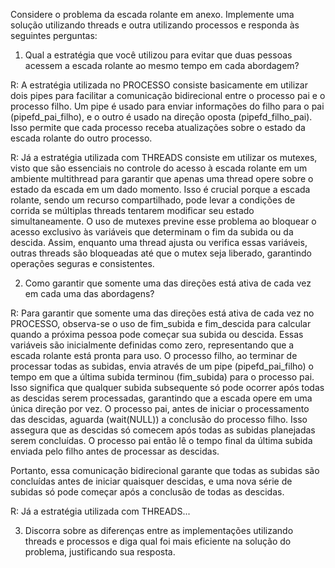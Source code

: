 Considere o problema da escada rolante em anexo. Implemente uma solução utilizando threads e outra utilizando processos e responda às seguintes perguntas:

1. Qual a estratégia que você utilizou para evitar que duas pessoas acessem a escada rolante ao mesmo tempo em cada abordagem?

  R: A estratégia utilizada no PROCESSO consiste basicamente em utilizar dois pipes para facilitar a comunicação bidirecional entre o processo pai e o processo filho. Um pipe é usado para enviar informações do filho para o pai (pipefd_pai_filho), e o outro é usado na direção oposta (pipefd_filho_pai). Isso permite que cada processo receba atualizações sobre o estado da escada rolante do outro processo. 

   R: Já a estratégia utilizada com THREADS consiste em utilizar os mutexes, visto que são essenciais no controle do acesso à escada rolante em um ambiente multithread para garantir que apenas uma thread opere sobre o estado da escada em um dado momento. Isso é crucial porque a escada rolante, sendo um recurso compartilhado, pode levar a condições de corrida se múltiplas threads tentarem modificar seu estado simultaneamente. O uso de mutexes previne esse problema ao bloquear o acesso exclusivo às variáveis que determinam o fim da subida ou da descida. Assim, enquanto uma thread ajusta ou verifica essas variáveis, outras threads são bloqueadas até que o mutex seja liberado, garantindo operações seguras e consistentes.

2. Como garantir que somente uma das direções está ativa de cada vez em cada uma das abordagens?

  R: Para garantir que somente uma das direções está ativa de cada vez no PROCESSO, observa-se o uso de fim_subida e fim_descida para calcular quando a próxima pessoa pode começar sua subida ou descida. Essas variáveis são inicialmente definidas como zero, representando que a escada rolante está pronta para uso. O processo filho, ao terminar de processar todas as subidas, envia através de um pipe (pipefd_pai_filho) o tempo em que a última subida terminou (fim_subida) para o processo pai. Isso significa que qualquer subida subsequente só pode ocorrer após todas as descidas serem processadas, garantindo que a escada opere em uma única direção por vez. O processo pai, antes de iniciar o processamento das descidas, aguarda (wait(NULL)) a conclusão do processo filho. Isso assegura que as descidas só comecem após todas as subidas planejadas serem concluídas. O processo pai então lê o tempo final da última subida enviada pelo filho antes de processar as descidas.
  
  Portanto, essa comunicação bidirecional garante que todas as subidas são concluídas antes de iniciar quaisquer descidas, e uma nova série de subidas só pode começar após a conclusão de todas as descidas.

   R: Já a estratégia utilizada com THREADS...

3. Discorra sobre as diferenças entre as implementações utilizando threads e processos e diga qual foi mais eficiente na solução do problema, justificando sua resposta.
